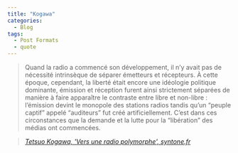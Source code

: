 ```yaml
---
title: "Kogawa"
categories:
  - Blog
tags:
  - Post Formats
  - quote
---
```


> Quand la radio a commencé son développement, il n’y avait pas de nécessité intrinsèque de séparer émetteurs et récepteurs. À cette époque, cependant, la liberté était encore une idéologie politique dominante, émission et réception furent ainsi strictement séparées de manière à faire apparaître le contraste entre libre et non-libre : l’émission devint le monopole des stations radios tandis qu’un “peuple captif” appelé “auditeurs” fut créé artificiellement. C’est dans ces circonstances que la demande et la lutte pour la “libération” des médias ont commencées.
  
> <cite><a href="http://syntone.fr/vers-une-radio-polymorphe/">Tetsuo Kogawa, 'Vers une radio polymorphe', syntone.fr</a></cite>
